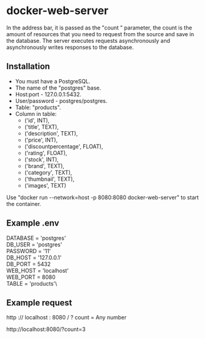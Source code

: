 # docker-web-server
In the address bar, it is passed as the "count " parameter, the count is the amount of resources that you need to request from the source and save in the database. The server executes requests asynchronously and asynchronously writes responses to the database.
## Installation
- You must have a PostgreSQL.
- The name of the "postgres" base.
- Host:port - 127.0.0.1:5432.
- User/password - postgres/postgres.
- Table: "products".
- Column in table: 
  - ('id', INT),
  - ('title', TEXT),
  - ('description', TEXT),
  - ('price', INT),
  - ('discountpercentage', FLOAT),
  - ('rating', FLOAT),
  - ('stock', INT),
  - ('brand', TEXT),
  - ('category', TEXT),
  - ('thumbnail', TEXT),
  - ('images', TEXT)

Use "docker run --network=host -p 8080:8080 docker-web-server" to start the container.
## Example .env
DATABASE = 'postgres'\
DB_USER = 'postgres'\
PASSWORD = '11'\
DB_HOST = '127.0.0.1'\
DB_PORT = 5432\
WEB_HOST = 'localhost'\
WEB_PORT = 8080\
TABLE = 'products'\
## Example request
http :// localhost : 8080 / ? count = Any number

http://localhost:8080/?count=3
